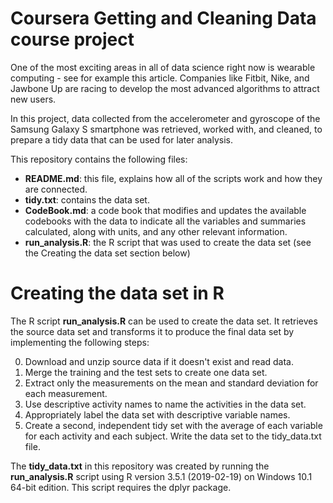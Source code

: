 
# Coursera Getting and Cleaning Data course project

One of the most exciting areas in all of data science right now is wearable computing - see for example this article. Companies like Fitbit, Nike, and Jawbone Up are racing to develop the most advanced algorithms to attract new users.

In this project, data collected from the accelerometer and gyroscope of the Samsung Galaxy S smartphone was retrieved, worked with, and cleaned, to prepare a tidy data that can be used for later analysis.

This repository contains the following files:

+ **README.md**: this file, explains how all of the scripts work and how they are connected.
+ **tidy.txt**: contains the data set.
+ **CodeBook.md**: a code book that modifies and updates the available codebooks with the data to indicate all the variables and summaries calculated, along with units, and any other relevant information.
+ **run_analysis.R**: the R script that was used to create the data set (see the Creating the data set section below)


# Creating the data set in R

The R script **run_analysis.R** can be used to create the data set. It retrieves the source data set and transforms it to produce the final data set by implementing the following steps:

0. Download and unzip source data if it doesn't exist and read data.
1. Merge the training and the test sets to create one data set.
2. Extract only the measurements on the mean and standard deviation for each measurement.
3. Use descriptive activity names to name the activities in the data set.
4. Appropriately label the data set with descriptive variable names.
5. Create a second, independent tidy set with the average of each variable for each activity and each subject. Write the data set to the tidy_data.txt file.

The **tidy_data.txt** in this repository was created by running the **run_analysis.R** script using R version 3.5.1 (2019-02-19) on Windows 10.1 64-bit edition.
This script requires the dplyr package.
